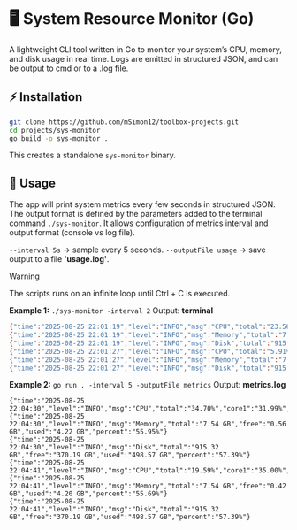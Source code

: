 # 🖥️ System Resource Monitor (Go)

A lightweight CLI tool written in Go to monitor your system’s CPU, memory, and disk usage in real time. Logs are emitted in structured JSON, and can be output to cmd or to a .log file.

## ⚡ Installation

```bash
git clone https://github.com/mSimon12/toolbox-projects.git
cd projects/sys-monitor
go build -o sys-monitor .
```

This creates a standalone ``sys-monitor`` binary.


## 🏃 Usage

The app will print system metrics every few seconds in structured JSON. The output format is defined by the parameters added to the terminal command ``./sys-monitor``. It allows configuration of metrics interval and output format (console vs log file).

``--interval 5s`` → sample every 5 seconds.
``--outputFile usage`` → save output to a file **'usage.log'**.

> [!WARNING]  
> The scripts runs on an infinite loop until Ctrl + C is executed.


**Example 1:** 
``./sys-monitor -interval 2``
Output: **terminal**
```bash
{"time":"2025-08-25 22:01:19","level":"INFO","msg":"CPU","total":"23.56%","core1":"5.78%","core2":"6.44%","core3":"5.07%","core4":"4.73%"}
{"time":"2025-08-25 22:01:19","level":"INFO","msg":"Memory","total":"7.54 GB","free":"0.61 GB","used":"4.17 GB","percent":"55.31%"}
{"time":"2025-08-25 22:01:19","level":"INFO","msg":"Disk","total":"915.32 GB","free":"370.19 GB","used":"498.57 GB","percent":"57.39%"}
{"time":"2025-08-25 22:01:27","level":"INFO","msg":"CPU","total":"5.91%","core1":"5.41%","core2":"4.45%","core3":"4.35%","core4":"4.71%"}
{"time":"2025-08-25 22:01:27","level":"INFO","msg":"Memory","total":"7.54 GB","free":"0.63 GB","used":"4.16 GB","percent":"55.16%"}
{"time":"2025-08-25 22:01:27","level":"INFO","msg":"Disk","total":"915.32 GB","free":"370.19 GB","used":"498.57 GB","percent":"57.39%"}
```

**Example 2:** 
``go run . -interval 5 -outputFile metrics``
Output: **metrics.log**
```log
{"time":"2025-08-25 22:04:30","level":"INFO","msg":"CPU","total":"34.70%","core1":"31.99%","core2":"29.35%","core3":"29.25%","core4":"29.93%"}
{"time":"2025-08-25 22:04:30","level":"INFO","msg":"Memory","total":"7.54 GB","free":"0.56 GB","used":"4.22 GB","percent":"55.95%"}
{"time":"2025-08-25 22:04:30","level":"INFO","msg":"Disk","total":"915.32 GB","free":"370.19 GB","used":"498.57 GB","percent":"57.39%"}
{"time":"2025-08-25 22:04:41","level":"INFO","msg":"CPU","total":"19.59%","core1":"35.00%","core2":"37.07%","core3":"34.01%","core4":"37.29%"}
{"time":"2025-08-25 22:04:41","level":"INFO","msg":"Memory","total":"7.54 GB","free":"0.42 GB","used":"4.20 GB","percent":"55.69%"}
{"time":"2025-08-25 22:04:41","level":"INFO","msg":"Disk","total":"915.32 GB","free":"370.19 GB","used":"498.57 GB","percent":"57.39%"}
```